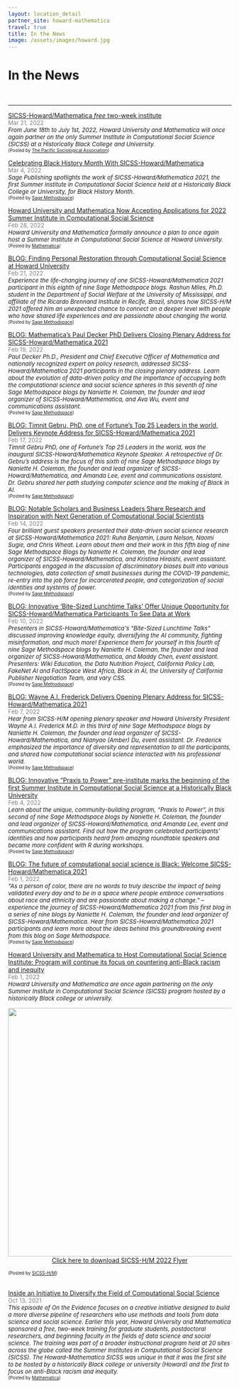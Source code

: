 ```yaml
---
layout: location_detail
partner_site: howard-mathematica
travel: true
title: In the News
image: /assets/images/howard.jpg
---
```


<h1 class="display-4">In the News</h1>
<br />

---
<u>SICSS-Howard/Mathematica *free* two-week institute</u>
<br><font color="grey"><font size="2">Mar 21, 2022</font></font> 
<br><i><font size = "2">From June 18th to July 1st, 2022, Howard University and Mathematica will once again partner on the only Summer Institute in Computational Social Science (SICSS) at a Historically Black College and University.</font></i>
<br><font size = "1">(Posted by <a href="https://www.pacificsoc.org/10197?utm_source=rss&utm_medium=rss&utm_campaign=sicss-howard-mathematica-free-two-week-institute">The Pacific Sociological Association</a>)</font>

<u>Celebrating Black History Month With SICSS-Howard/Mathematica</u>
<br><font color="grey"><font size="2">Mar 4, 2022</font></font> 
<br><i><font size = "2">Sage Publishing spotlights the work of SICSS-Howard/Mathematica 2021, the first Summer Institute in Computational Social Science held at a Historically Black College or University, for Black History Month.</font></i>
<br><font size = "1">(Posted by <a href="https://email.sagepub.com/optiext/optiextension.dll?ID=4AB4ByPGb5ZEYx9FKkCuL9ct64Df1oOsYBdb5UiL9W09btBOXMLi_ncznLOp4aZzoOhNCrHHvq9AcoB6ny8MrJRJPUnOP">Sage Methodspace</a>)</font>

<u>Howard University and Mathematica Now Accepting Applications for 2022 Summer Institute in Computational Social Science</u>
<br><font color="grey"><font size="2">Feb 28, 2022</font></font> 
<br><i><font size = "2">Howard University and Mathematica formally announce a plan to once again host a Summer Institute in Computational Social Science at Howard University.</font></i>
<br><font size = "1">(Posted by <a href="https://www.mathematica.org/news/howard-university-and-mathematica-now-accepting-applications-for-2022-summer-institute">Mathematica</a>)</font>

<u>BLOG: Finding Personal Restoration through Computational Social Science at Howard University</u>
<br><font color="grey"><font size="2">Feb 21, 2022</font></font> 
<br><i><font size = "2">Experience the life-changing journey of one SICSS-Howard/Mathematica 2021 participant in this eighth of nine Sage Methodspace blogs. Rashun Miles, Ph.D. student in the Department of Social Welfare at the University of Mississippi, and affiliate of the Ricardo Brennand Institute in Recife, Brazil, shares how SICSS-H/M 2021 offered him an unexpected chance to connect on a deeper level with people who have shared life experiences and are passionate about changing the world.</font></i>
<br><font size = "1">(Posted by <a href="https://www.methodspace.com/blog/finding-personal-restoration-through-computational-social-science-at-howard-university">Sage Methodspace</a>)</font>

<u>BLOG: Mathematica’s Paul Decker PhD Delivers Closing Plenary Address for SICSS-Howard/Mathematica 2021</u>
<br><font color="grey"><font size="2">Feb 19, 2022</font></font> 
<br><i><font size = "2">Paul Decker Ph.D., President and Chief Executive Officer of Mathematica and nationally recognized expert on policy research, addressed SICSS-Howard/Mathematica 2021 participants in the closing plenary address. Learn about the evolution of data-driven policy and the importance of occupying both the computational science and social science spheres in this seventh of nine Sage Methodspace blogs by Naniette H. Coleman, the founder and lead organizer of SICSS-Howard/Mathematica, and Ava Wu, event and communications assistant.</font></i>
<br><font size = "1">(Posted by <a href="https://www.methodspace.com/blog/mathematicas-paul-decker-phd-delivers-closing-plenary-address-for-sicss-howardmathematica-2021">Sage Methodspace</a>)</font>

<u>BLOG: Timnit Gebru, PhD, one of Fortune’s Top 25 Leaders in the world, Delivers Keynote Address for SICSS-Howard/Mathematica 2021</u>
<br><font color="grey"><font size="2">Feb 17, 2022</font></font> 
<br><i><font size = "2">Timnit Gebru PhD, one of Fortune’s Top 25 Leaders in the world, was the inaugural SICSS-Howard/Mathematica Keynote Speaker. A retrospective of Dr. Gebru’s address is the focus of this sixth of nine Sage Methodspace blogs by Naniette H. Coleman, the founder and lead organizer of SICSS-Howard/Mathematica, and Amanda Lee, event and communications assistant. Dr. Gebru shared her path studying computer science and the making of Black in AI.</font></i>
<br><font size = "1">(Posted by <a href="https://www.methodspace.com/blog/timnit-gebru-phd-one-of-fortunes-top-25-leaders-in-the-world-delivers-keynote-address-for-sicss-howardmathematica-2021">Sage Methodspace</a>)</font>

<u>BLOG: Notable Scholars and Business Leaders Share Research and Inspiration with Next Generation of Computational Social Scientists</u>
<br><font color="grey"><font size="2">Feb 14, 2022</font></font> 
<br><i><font size = "2">Four brilliant guest speakers presented their data-driven social science research at SICSS-Howard/Mathematica 2021: Ruha Benjamin, Laura Nelson, Naomi Sugie, and Chris Wheat. Learn about them and their work in this fifth blog of nine Sage Methodspace Blogs by Naniette H. Coleman, the founder and lead organizer of SICSS-Howard/Mathematica, and Kristina Hiraishi, event assistant. Participants engaged in the discussion of discriminatory biases built into various technologies, data collection of small businesses during the COVID-19 pandemic, re-entry into the job force for incarcerated people, and categorization of social identities and systems of power.</font></i>
<br><font size = "1">(Posted by <a href="https://www.methodspace.com/blog/notable-scholars-and-business-leaders-share-research-and-inspiration-with-next-generation-of-computational-social-scientists">Sage Methodspace</a>)</font>

<u>BLOG: Innovative ‘Bite-Sized Lunchtime Talks’ Offer Unique Opportunity for SICSS-Howard/Mathematica Participants To See Data at Work</u>
<br><font color="grey"><font size="2">Feb 10, 2022</font></font> 
<br><i><font size = "2">Presenters in SICSS-Howard/Mathematica's "Bite-Sized Lunchtime Talks" discussed improving knowledge equity, diversifying the AI community, fighting misinformation, and much more! Experience them for yourself in this fourth of nine Sage Methodspace blogs by Naniette H. Coleman, the founder and lead organizer of SICSS-Howard/Mathematica, and Maddy Chen, event assistant. Presenters: Wiki Education, the Data Nutrition Project, California Policy Lab, FakeNet AI and FactSpace West Africa, Black in AI, the University of California Publisher Negotiation Team, and vary CSS.</font></i>
<br><font size = "1">(Posted by <a href="https://www.methodspace.com/blog/innovative-bite-sized-lunchtime-talks-offer-unique-opportunity-for-sicss-howardmathematica-participants-to-see-data-at-work">Sage Methodspace</a>)</font>

<u>BLOG: Wayne A.I. Frederick Delivers Opening Plenary Address for SICSS-Howard/Mathematica 2021</u>
<br><font color="grey"><font size="2">Feb 7, 2022</font></font> 
<br><i><font size = "2">Hear from SICSS-H/M opening plenary speaker and Howard University President Wayne A.I. Frederick M.D. in this third of nine Sage Methodspace blogs by Naniette H. Coleman, the founder and lead organizer of SICSS-Howard/Mathematica, and Nianyao (Amber) Du, event assistant. Dr. Frederick emphasized the importance of diversity and representation to all the participants, and shared how computational social science interacted with his professional world.</font></i>
<br><font size = "1">(Posted by <a href="https://www.methodspace.com/blog/wayne-ai-frederick-delivers-opening-plenary-address-for-sicss-howardmathematica-2021
">Sage Methodspace</a>)</font>

<u>BLOG: Innovative “Praxis to Power” pre-institute marks the beginning of the first Summer Institute in Computational Social Science at a Historically Black University</u>
<br><font color="grey"><font size="2">Feb 4, 2022</font></font> 
<br><i><font size = "2">Learn about the unique, community-building program, “Praxis to Power”, in this second of nine Sage Methodspace blogs by Naniette H. Coleman, the founder and lead organizer of SICSS-Howard/Mathematica, and Amanda Lee, event and communications assistant. Find out how the program celebrated participants’ identities and how participants heard from amazing roundtable speakers and became more confident with R during workshops.</font></i>
<br><font size = "1">(Posted by <a href="https://www.methodspace.com/blog/innovative-praxis-to-power-pre-institute-marks-the-beginning-of-the-first-summer-institute-in-computational-social-science-at-a-historically-black-university">Sage Methodspace</a>)</font>

<u>BLOG: The future of computational social science is Black: Welcome SICSS-Howard/Mathematica 2021</u>
<br><font color="grey"><font size="2">Feb 1, 2022</font></font> 
<br><i><font size = "2">"As a person of color, there are no words to truly describe the impact of being validated every day and to be in a space where people embrace conversations about race and ethnicity and are passionate about making a change." – experience the journey of SICSS-Howard/Mathematica 2021 from this first blog in a series of nine blogs by Naniette H. Coleman, the founder and lead organizer of SICSS-Howard/Mathematica. Hear from SICSS-Howard/Mathematica 2021 participants and learn more about the ideas behind this groundbreaking event from this blog on Sage Methodspace.</font></i>
<br><font size = "1">(Posted by <a href="https://www.methodspace.com/blog/the-future-of-computational-social-science-is-black-welcome-sicss-howardmathematica-2021">Sage Methodspace</a>)</font>

<u>Howard University and Mathematica to Host Computational Social Science Institute: Program will continue its focus on countering anti-Black racism and inequity</u>
<br><font color="grey"><font size="2">Feb 1, 2022</font></font> 
<br><i><font size = "2">Howard University and Mathematica are once again partnering on the only Summer Institute in Computational Social Science (SICSS) program hosted by a historically Black college or university.</font></i>
<p align="center">
  <img width="560" src="https://user-images.githubusercontent.com/76275089/164950905-bbc787a3-7aaa-41f0-b887-f6d236db0338.jpg">
  <br><a href="https://github.com/compsocialscience/summer-institute/files/8548828/SICSS_HOWARD_MATHEMATICA_FLYER.2022.pdf" target="_blank" download>Click here to download SICSS-H/M 2022 Flyer</a>
</p>
<font size = "1">(Posted by <a href="https://twitter.com/sicss_howard">SICSS-H/M</a>)</font>

<br><u>Inside an Initiative to Diversify the Field of Computational Social Science</u>
<br><font color="grey"><font size="2">Oct 13, 2021</font></font> 
<br><i><font size = "2">This episode of On the Evidence focuses on a creative initiative designed to build a more diverse pipeline of researchers who use methods and tools from data science and social science. Earlier this year, Howard University and Mathematica sponsored a free, two-week training for graduate students, postdoctoral researchers, and beginning faculty in the fields of data science and social science. The training was part of a broader instructional program held at 20 sites across the globe called the Summer Institutes in Computational Social Science (SICSS). The Howard-Mathematica SICSS was unique in that it was the first site to be hosted by a historically Black college or university (Howard) and the first to focus on anti-Black racism and inequity.</font></i>
<br><font size = "1">(Posted by <a href="https://www.google.com/url?q=https://www.mathematica.org/blogs/inside-an-initiative-to-diversify-the-field-of-computational-social-science&sa=D&source=docs&ust=1649015890937659&usg=AOvVaw2BHTyEQ5_r0rL2l29BQ7yJ">Mathematica</a>)</font>
